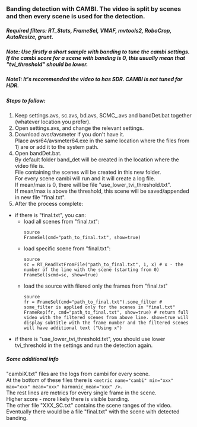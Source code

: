 ### Banding detection with CAMBI. The video is split by scenes and then every scene is used for the detection.

##### Required filters: RT_Stats, FrameSel, VMAF, mvtools2, RoboCrop, AutoResize, grunt.

##### Note: Use firstly a short sample with banding to tune the cambi settings. If the cambi score for a scene with banding is 0, this usually mean that "tvi_threshold" should be lower.

##### Note1: It's recommended the video to has SDR. CAMBI is not tuned for HDR.

##### Steps to follow:

1. Keep settings.avs, sc.avs, bd.avs, SCMC_.avs and bandDet.bat together (whatever location you prefer).
2. Open settings.avs, and change the relevant settings.
3. Download avsr/avsmeter if you don't have it.\
Place avsr64/avsmeter64.exe in the same location where the files from 1) are or add it to the system path.
4. Open bandDet.bat.\
By default folder band_det will be created in the location where the video file is.\
File containing the scenes will be created in this new folder.\
For every scene cambi will run and it will create a log file.\
If mean/max is 0, there will be file "use_lower_tvi_threshold.txt".\
If mean/max is above the threshold, this scene will be saved/appended in new file "final.txt".
5. After the process complete:

- if there is "final.txt", you can:
    - load all scenes from "final.txt":
        ```
        source
        FrameSel(cmd="path_to_final.txt", show=true)
        ```
    - load specific scene from "final.txt":
        ```
        source
        sc = RT_ReadTxtFromFile("path_to_final.txt", 1, x) # x - the number of the line with the scene (starting from 0)
        FrameSel(scmd=sc, show=true)
        ```
    - load the source with filered only the frames from "final.txt"
        ```
        source
        fr = FrameSel(cmd="path_to_final.txt").some_filter # some_filter is applied only for the scenes in "final.txt"
        FrameRep(fr, cmd="path_to_final.txt", show=true) # return full video with the filtered scenes from above line. show=true will display subtitle with the frame number and the filtered scenes will have additional text ("Using x")
        ```
- if there is "use_lower_tvi_threshold.txt", you should use lower tvi_threshold in the settings and run the detection again.

##### Some additional info

"cambiX.txt" files are the logs from cambi for every scene.\
At the bottom of these files there is `<metric name="cambi" min="xxx" max="xxx" mean="xxx" harmonic_mean="xxx" />`.\
The rest lines are metrics for every single frame in the scene.\
Higher score - more likely there is visible banding.\
The other file "XXX_SC.txt" contains the scene ranges of the video.\
Eventually there would be a file "final.txt" with the scene with detected banding.
